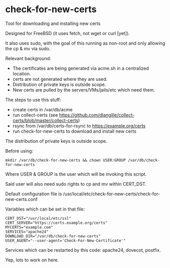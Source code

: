 # check-for-new-certs
Tool for downloading and installing new certs

Designed for FreeBSD (it uses fetch, not wget or curl [yet]). 

It also uses sudo, with the goal of this running as non-root and only allowing the cp & mv via sudo.

Relevant background:

* The certificates are being generated via acme.sh in a centralized location.
* certs are not generated where they are used.
* Distribution of private keys is outside scope.
* New certs are pulled by the servers/VMs/jails/etc which need them.

The steps to use this stuff:

* create certs in /var/db/acme
* run collect-certs (see https://github.com/dlangille/collect-certs/blob/master/collect-certs)
* rsync from /var/db/certs-for-rsync to https://example.org/certs
* run check-for-new-certs to download and install new certs

The distribution of private keys is outside scope.

Before using: 

```
mkdir /var/db/check-for-new-certs && chown USER:GROUP /var/db/check-for-new-certs
```

Where USER & GROUP is the user which will be invoking this script.

Said user will also need sudo rights to cp and mv within CERT_DST.

Default configuration file is /usr/local/etc/check-for-new-certs/check-for-new-certs.conf

Variables which can be set in that file:

```
CERT_DST="/usr/local/etc/ssl"
CERT_SERVER="https://certs.example.org/certs"
MYCERTS="example.com"
SERVICES="apache24"
DOWNLOAD_DIR="/var/db/check-for-new-certs"
USER_AGENT="--user-agent='Check-For-New-Certificate'"
```

Services which can be restarted by this code: apache24, dovecot, postfix.

Yep, lots to work on here.
